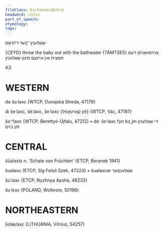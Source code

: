 ```yaml
---
fileClass: DictionaryEntry
headword: שאָלעכץ
part_of_speech: 
etymology: 
tags: 
---
```

שאָלעכץ
־ן/ער
די/דאָס

{CEYD}
throw the baby out with the bathwater {TÁMTSES} אַרױ֜סװאַרפֿן דעם תּמצית אין אײ֜נעם מיטן שאָלעכץ

A3

WESTERN
========

də šoːləxc {WTCP, Dunajská Streda, 47179}

dɩ šeˑlaxc, šéːlaxc, šeˑlαxc {פֿון קאַרטאָפֿל} {WTCP, Vác, 47197}

šoːᵘlaxc {WTCP, Berettyó-Újfalu, 47212}
	•	deˑ šoˑləxc fyn bɔ˯jm די שאָלעכץ פֿון בוים

CENTRAL
========

šūəlɜxts n. 'Schale von Früchten' {ETCP, Beranek 1941}

šuələxc {ETCP, Sîg Felső Szek, 47223}
	•	šuələxcər שאָלעכצער

šúˑlaxc {ETCP, Nyzhnya Apsha, 48233}

šuˑlɛxc {POLAND, Wolbrom, 50196}

NORTHEASTERN
==============

šolæ/axc {LITHUANIA, Vilnius, 54257}